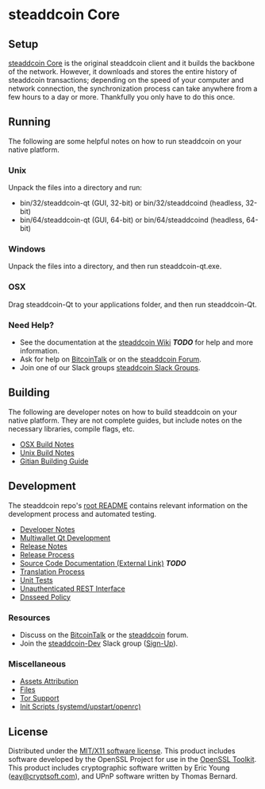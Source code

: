 steaddcoin Core
=====================

Setup
---------------------
[steaddcoin Core](http://steaddcoin.org/wallet) is the original steaddcoin client and it builds the backbone of the network. However, it downloads and stores the entire history of steaddcoin transactions; depending on the speed of your computer and network connection, the synchronization process can take anywhere from a few hours to a day or more. Thankfully you only have to do this once.

Running
---------------------
The following are some helpful notes on how to run steaddcoin on your native platform.

### Unix

Unpack the files into a directory and run:

- bin/32/steaddcoin-qt (GUI, 32-bit) or bin/32/steaddcoind (headless, 32-bit)
- bin/64/steaddcoin-qt (GUI, 64-bit) or bin/64/steaddcoind (headless, 64-bit)

### Windows

Unpack the files into a directory, and then run steaddcoin-qt.exe.

### OSX

Drag steaddcoin-Qt to your applications folder, and then run steaddcoin-Qt.

### Need Help?

* See the documentation at the [steaddcoin Wiki](https://en.bitcoin.it/wiki/Main_Page) ***TODO***
for help and more information.
* Ask for help on [BitcoinTalk](https://bitcointalk.org/index.php?topic=1262920.0) or on the [steaddcoin Forum](http://forum.steaddcoin.org/).
* Join one of our Slack groups [steaddcoin Slack Groups](https://steaddcoin.org/slack-logins/).

Building
---------------------
The following are developer notes on how to build steaddcoin on your native platform. They are not complete guides, but include notes on the necessary libraries, compile flags, etc.

- [OSX Build Notes](build-osx.md)
- [Unix Build Notes](build-unix.md)
- [Gitian Building Guide](gitian-building.md)

Development
---------------------
The steaddcoin repo's [root README](https://github.com/steaddcoin-Project/steaddcoin/blob/master/README.md) contains relevant information on the development process and automated testing.

- [Developer Notes](developer-notes.md)
- [Multiwallet Qt Development](multiwallet-qt.md)
- [Release Notes](release-notes.md)
- [Release Process](release-process.md)
- [Source Code Documentation (External Link)](https://dev.visucore.com/bitcoin/doxygen/) ***TODO***
- [Translation Process](translation_process.md)
- [Unit Tests](unit-tests.md)
- [Unauthenticated REST Interface](REST-interface.md)
- [Dnsseed Policy](dnsseed-policy.md)

### Resources

* Discuss on the [BitcoinTalk](https://bitcointalk.org/index.php?topic=1262920.0) or the [steaddcoin](http://forum.steaddcoin.org/) forum.
* Join the [steaddcoin-Dev](https://steaddcoin-dev.slack.com/) Slack group ([Sign-Up](https://steaddcoin-dev.herokuapp.com/)).

### Miscellaneous
- [Assets Attribution](assets-attribution.md)
- [Files](files.md)
- [Tor Support](tor.md)
- [Init Scripts (systemd/upstart/openrc)](init.md)

License
---------------------
Distributed under the [MIT/X11 software license](http://www.opensource.org/licenses/mit-license.php).
This product includes software developed by the OpenSSL Project for use in the [OpenSSL Toolkit](https://www.openssl.org/). This product includes
cryptographic software written by Eric Young ([eay@cryptsoft.com](mailto:eay@cryptsoft.com)), and UPnP software written by Thomas Bernard.
